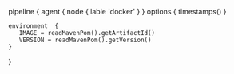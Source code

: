 pipeline {
   agent { 
    node  {
      lable 'docker'
      }
    }
    options {
         timestamps()
    }
    
    environment  {
       IMAGE = readMavenPom().getArtifactId()
       VERSION = readMavenPom().getVersion()
    }
  }
